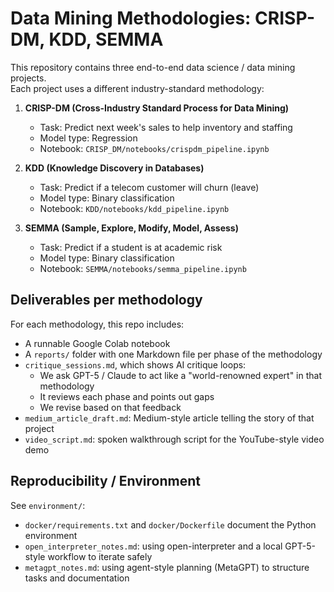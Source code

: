 # Data Mining Methodologies: CRISP-DM, KDD, SEMMA

This repository contains three end-to-end data science / data mining projects.  
Each project uses a different industry-standard methodology:

1. **CRISP-DM (Cross-Industry Standard Process for Data Mining)**   
   - Task: Predict next week's sales to help inventory and staffing  
   - Model type: Regression  
   - Notebook: `CRISP_DM/notebooks/crispdm_pipeline.ipynb`

2. **KDD (Knowledge Discovery in Databases)**   
   - Task: Predict if a telecom customer will churn (leave)  
   - Model type: Binary classification  
   - Notebook: `KDD/notebooks/kdd_pipeline.ipynb`

3. **SEMMA (Sample, Explore, Modify, Model, Assess)**   
   - Task: Predict if a student is at academic risk  
   - Model type: Binary classification  
   - Notebook: `SEMMA/notebooks/semma_pipeline.ipynb`

## Deliverables per methodology

For each methodology, this repo includes:
- A runnable Google Colab notebook
- A `reports/` folder with one Markdown file per phase of the methodology
- `critique_sessions.md`, which shows AI critique loops:
  - We ask GPT-5 / Claude to act like a "world-renowned expert" in that methodology
  - It reviews each phase and points out gaps
  - We revise based on that feedback
- `medium_article_draft.md`: Medium-style article telling the story of that project
- `video_script.md`: spoken walkthrough script for the YouTube-style video demo

## Reproducibility / Environment

See `environment/`:
- `docker/requirements.txt` and `docker/Dockerfile` document the Python environment
- `open_interpreter_notes.md`: using open-interpreter and a local GPT-5-style workflow to iterate safely
- `metagpt_notes.md`: using agent-style planning (MetaGPT) to structure tasks and documentation


